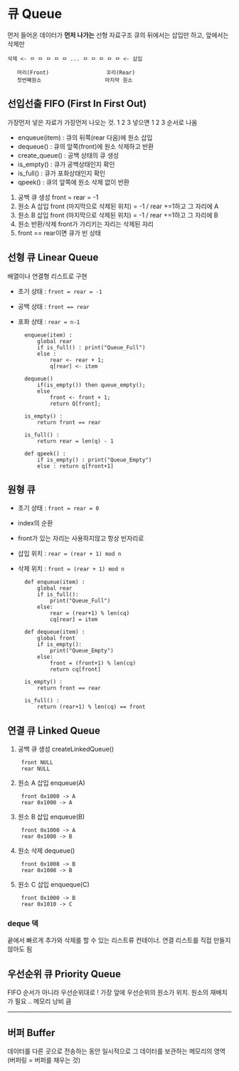 # 큐 Queue
먼저 들어온 데이터가 **먼저 나가는** 선형 자료구조
큐의 뒤에서는 삽입만 하고, 앞에서는 삭제만

    삭제 <- ㅁ ㅁ ㅁ ㅁ ㅁ ... ㅁ ㅁ ㅁ ㅁ ㅁ <- 삽입

       머리(Front)                  꼬리(Rear)
       첫번째원소                    마지막 원소

  
## 선입선출 FIFO (First In First Out)
가장먼저 넣은 자료가 가장먼저 나오는 것. 1 2 3 넣으면 1 2 3 순서로 나옴

- enqueue(item) : 큐의 뒤쪽(rear 다음)에 원소 삽입
- dequeue() : 큐의 앞쪽(front)에 원소 삭제하고 반환
- create_queue() : 공백 상태의 큐 생성
- is_empty() : 큐가 공백상태인지 확인
- is_full() : 큐가 포화상태인지 확인
- qpeek() : 큐의 앞쪽에 원소 삭제 없이 반환

1. 공백 큐 생성
front = rear = -1
2. 원소 A 삽입
front (마지막으로 삭제된 위치) = -1 / rear +=1하고 그 자리에 A
3. 원소 B 삽입
front (마지막으로 삭제된 위치) = -1 / rear +=1하고 그 자리에 B
4. 원소 반환/삭제
front가 가리키는 자리는 삭제된 자리
5. front == rear이면 큐가 빈 상태

## 선형 큐 Linear Queue
배열이나 연결형 리스트로 구현
- 초기 상태 : `front = rear = -1`
- 공백 상태 : `front == rear`
- 포화 상태 : `rear = n-1`

        enqueue(item) :
            global rear
            if is_full() : print("Queue_Full")
            else :
                rear <- rear + 1;
                q[rear] <- item

        dequeue()
            if(is_empty()) then queue_empty();
            else
                front <- front + 1;
                return Q[front];

        is_empty() :
            return front == rear

        is_full() :
            return rear = len(q) - 1
        
        def qpeek() :
            if is_empty() : print("Queue_Empty")
            else : return q[front+1]

## 원형 큐
- 초기 상태 : `front = rear = 0`
- index의 순환
- front가 있는 자리는 사용하지않고 항상 빈자리로
- 삽입 위치 : `rear = (rear + 1) mod n`
- 삭제 위치 : `front = (rear + 1) mod n`

        def enqueue(item) :
            global rear
            if is_full():
                print("Queue_Full")
            else:
                rear = (rear+1) % len(cq)
                cq[rear] = item

        def dequeue(item) :
            global front
            if is_empty():
                print("Queue_Empty")
            else:
                front = (front+1) % len(cq)
                return cq[front]

        is_empty() :
            return front == rear

        is_full() :
            return (rear+1) % len(cq) == front

## 연결 큐 Linked Queue
1. 공백 큐 생성 createLinkedQueue()

        front NULL
        rear NULL

2. 원소 A 삽입 enqueue(A)

        front 0x1000 -> A
        rear 0x1000 -> A

3. 원소 B 삽입 enqueue(B)

        front 0x1000 -> A
        rear 0x1008 -> B

4. 원소 삭제 dequeue()

        front 0x1008 -> B
        rear 0x1008 -> B

5. 원소 C 삽입 enqueque(C)

        front 0x1000 -> B
        rear 0x1010 -> C

### deque 덱
끝에서 빠르게 추가와 삭제를 할 수 있는 리스트류 컨테이너. 연결 리스트를 직접 만들지 않아도 됨

## 우선순위 큐 Priority Queue
FIFO 순서가 아니라 우선순위대로 ! 가장 앞에 우선순위의 원소가 위치. 원소의 재배치가 필요 .. 메모리 낭비 큼

---

## 버퍼 Buffer
데이터를 다른 곳으로 전송하는 동안 일시적으로 그 데이터를 보관하는 메모리의 영역 (버퍼링 = 버퍼를 채우는 것)